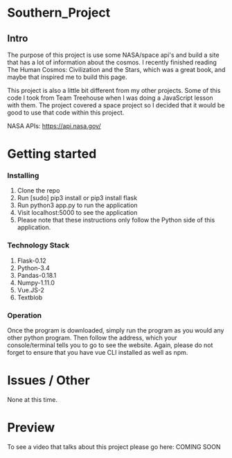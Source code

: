 # Southern_Project
## Intro

The purpose of this project is use some NASA/space api's and build a site that has a lot of information 
about the cosmos. I recently finished reading The Human Cosmos: Civilization and the Stars, which was a great 
book, and maybe that inspired me to build this page. 

This project is also a little bit different from my other projects. Some of this code I took from Team Treehouse
when I was doing a JavaScript lesson with them. The project covered a space project so I decided that 
it would be good to use that code within this project. 

NASA APIs:
https://api.nasa.gov/

# Getting started
### Installing

1. Clone the repo
2. Run [sudo] pip3 install or pip3 install flask
3. Run python3 app.py to run the application
4. Visit localhost:5000 to see the application
5. Please note that these instructions only follow the Python side of this application.


### Technology Stack

1. Flask-0.12
2. Python-3.4
3. Pandas-0.18.1
4. Numpy-1.11.0
5. Vue.JS-2
6. Textblob

### Operation

Once the program is downloaded, simply run the program as you would any other python program.
Then follow the address, which your console/terminal tells you to go to see the
website. Again, please do not forget to ensure that you have vue CLI installed
as well as npm.

# Issues / Other

None at this time.

# Preview

To see a video that talks about this project please go here: COMING SOON